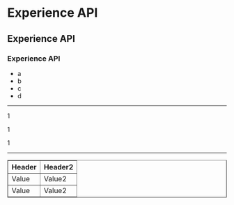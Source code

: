 # Experience API #
## Experience API ##
### Experience API ###

- a
- b
- c
- d

---
1

1

1

---

<table border="1">
    <thead>
        <tr>
        	<th>Header</th>
			<th>Header2</th>
        </tr>
    <thead>
    <tbody>
        <tr>
            <td>Value</td>
			<td>Value2</td>
        </tr>
        <tr>
            <td>Value</td>
			<td>Value2</td>
        </tr>
    <tbody>
</table>